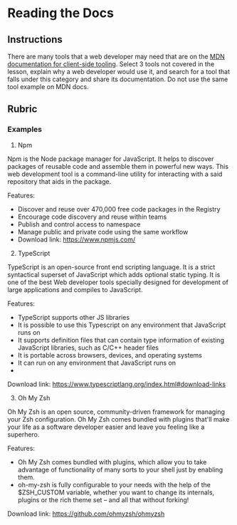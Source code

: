 # Reading the Docs

## Instructions

There are many tools that a web developer may need that are on the
[MDN documentation for client-side tooling](https://developer.mozilla.org/en-US/docs/Learn/Tools_and_testing/Understanding_client-side_tools/Overview).
Select 3 tools not covered in the lesson, explain why a web developer would use
it, and search for a tool that falls under this category and share its documentation.
Do not use the same tool example on MDN docs.

## Rubric

### Examples

1. Npm

Npm is the Node package manager for JavaScript. It helps to discover packages of reusable code and assemble them in powerful new ways. This web development tool is a command-line utility for interacting with a said repository that aids in the package.

Features:

* Discover and reuse over 470,000 free code packages in the Registry
* Encourage code discovery and reuse within teams
* Publish and control access to namespace
* Manage public and private code using the same workflow
* Download link: https://www.npmjs.com/

2. TypeScript

TypeScript is an open-source front end scripting language. It is a strict syntactical superset of JavaScript which adds optional static typing. It is one of the best Web developer tools specially designed for development of large applications and compiles to JavaScript.

Features:

* TypeScript supports other JS libraries
* It is possible to use this Typescript on any environment that JavaScript runs on
* It supports definition files that can contain type information of existing JavaScript libraries,  such as C/C++ header files
* It is portable across browsers, devices, and operating systems
* It can run on any environment that JavaScript runs on
* 
Download link: https://www.typescriptlang.org/index.html#download-links

3. Oh My Zsh 

Oh My Zsh is an open source, community-driven framework for managing your Zsh configuration.
Oh My Zsh comes bundled with plugins that'll make your life as a software developer easier and leave you feeling like a superhero.

Features:

* Oh My Zsh comes bundled with plugins, which allow you to take advantage of functionality of many sorts to your shell just by enabling them. 
* oh-my-zsh is fully configurable to your needs with the help of the $ZSH_CUSTOM variable, whether you want to change its internals, plugins or the rich theme set – and all that without forking!

Download link: https://github.com/ohmyzsh/ohmyzsh

